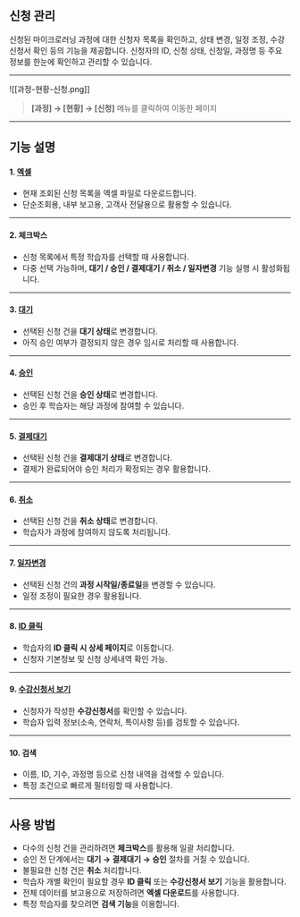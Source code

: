 ## 신청 관리

신청된 마이크로러닝 과정에 대한 신청자 목록을 확인하고, 상태 변경, 일정 조정, 수강신청서 확인 등의 기능을 제공합니다.  신청자의 ID, 신청 상태, 신청일, 과정명 등 주요 정보를 한눈에 확인하고 관리할 수 있습니다.

***
![[과정-현황-신청.png]]

> **[과정] → [현황] → [신청]** 메뉴를 클릭하여 이동한 페이지  

***

## 기능 설명

#### 1. [엑셀](엑셀.md)
- 현재 조회된 신청 목록을 엑셀 파일로 다운로드합니다.  
- 단순조회용, 내부 보고용, 고객사 전달용으로 활용할 수 있습니다.  

***

#### 2. 체크박스
- 신청 목록에서 특정 학습자를 선택할 때 사용합니다.  
- 다중 선택 가능하며, **대기 / 승인 / 결제대기 / 취소 / 일자변경** 기능 실행 시 활성화됩니다.  

***

#### 3. [대기](대기.md)
- 선택된 신청 건을 **대기 상태**로 변경합니다.  
- 아직 승인 여부가 결정되지 않은 경우 임시로 처리할 때 사용합니다.  

***

#### 4. [승인](승인.md)
- 선택된 신청 건을 **승인 상태**로 변경합니다.  
- 승인 후 학습자는 해당 과정에 참여할 수 있습니다.  

***

#### 5. [결제대기](결제대기.md)
- 선택된 신청 건을 **결제대기 상태**로 변경합니다.  
- 결제가 완료되어야 승인 처리가 확정되는 경우 활용합니다.  

***

#### 6. [취소](취소.md)
- 선택된 신청 건을 **취소 상태**로 변경합니다.  
- 학습자가 과정에 참여하지 않도록 처리됩니다.  

***

#### 7. [일자변경](일자변경.md)
- 선택된 신청 건의 **과정 시작일/종료일**을 변경할 수 있습니다.  
- 일정 조정이 필요한 경우 활용됩니다.  

***

#### 8. [ID 클릭](신청-상세.md)
- 학습자의 **ID 클릭 시 상세 페이지**로 이동합니다.  
- 신청자 기본정보 및 신청 상세내역 확인 가능.  

***

#### 9. [수강신청서 보기](수강신청서.md)
- 신청자가 작성한 **수강신청서**를 확인할 수 있습니다.  
- 학습자 입력 정보(소속, 연락처, 특이사항 등)를 검토할 수 있습니다.  

***

#### 10. 검색
- 이름, ID, 기수, 과정명 등으로 신청 내역을 검색할 수 있습니다.  
- 특정 조건으로 빠르게 필터링할 때 사용합니다.  

***

## 사용 방법
- 다수의 신청 건을 관리하려면 **체크박스**를 활용해 일괄 처리합니다.  
- 승인 전 단계에서는 **대기 → 결제대기 → 승인** 절차를 거칠 수 있습니다.  
- 불필요한 신청 건은 **취소** 처리합니다.  
- 학습자 개별 확인이 필요할 경우 **ID 클릭** 또는 **수강신청서 보기** 기능을 활용합니다.  
- 전체 데이터를 보고용으로 저장하려면 **엑셀 다운로드**를 사용합니다.  
- 특정 학습자를 찾으려면 **검색 기능**을 이용합니다.  

